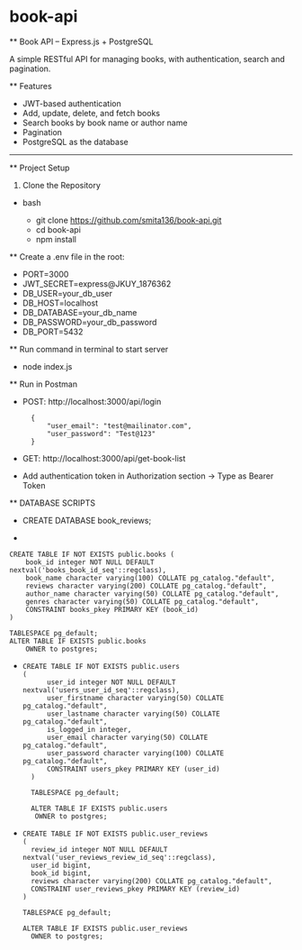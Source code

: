 # book-api
** Book API – Express.js + PostgreSQL

A simple RESTful API for managing books, with authentication, search and pagination.

** Features

- JWT-based authentication
- Add, update, delete, and fetch books
- Search books by book name or author name
- Pagination
- PostgreSQL as the database

---

** Project Setup
	
 1. Clone the Repository
	
 * bash
    
    * git clone https://github.com/smita136/book-api.git
    * cd book-api
    * npm install

** Create a .env file in the root:

- PORT=3000
- JWT_SECRET=express@JKUY_1876362
- DB_USER=your_db_user
- DB_HOST=localhost
- DB_DATABASE=your_db_name
- DB_PASSWORD=your_db_password
- DB_PORT=5432

** Run command in terminal to start server

* node index.js

** Run in Postman

* POST: http://localhost:3000/api/login

		{
			"user_email": "test@mailinator.com",
  			"user_password": "Test@123"
		}

* GET: http://localhost:3000/api/get-book-list
* Add authentication token in Authorization section -> Type as Bearer Token


** DATABASE SCRIPTS

* CREATE DATABASE book_reviews;

*

	CREATE TABLE IF NOT EXISTS public.books (
	    book_id integer NOT NULL DEFAULT nextval('books_book_id_seq'::regclass),
	    book_name character varying(100) COLLATE pg_catalog."default",
	    reviews character varying(200) COLLATE pg_catalog."default",
	    author_name character varying(50) COLLATE pg_catalog."default",
	    genres character varying(50) COLLATE pg_catalog."default",
	    CONSTRAINT books_pkey PRIMARY KEY (book_id)
	)

	TABLESPACE pg_default;
	ALTER TABLE IF EXISTS public.books
	    OWNER to postgres;

*
	  CREATE TABLE IF NOT EXISTS public.users
	  (
		    user_id integer NOT NULL DEFAULT nextval('users_user_id_seq'::regclass),
		    user_firstname character varying(50) COLLATE pg_catalog."default",
		    user_lastname character varying(50) COLLATE pg_catalog."default",
		    is_logged_in integer,
		    user_email character varying(50) COLLATE pg_catalog."default",
		    user_password character varying(100) COLLATE pg_catalog."default",
		    CONSTRAINT users_pkey PRIMARY KEY (user_id)
		)
	
		TABLESPACE pg_default;
	
 		ALTER TABLE IF EXISTS public.users
	   	 OWNER to postgres;

*
	  CREATE TABLE IF NOT EXISTS public.user_reviews
	  (
	    review_id integer NOT NULL DEFAULT nextval('user_reviews_review_id_seq'::regclass),
	    user_id bigint,
	    book_id bigint,
	    reviews character varying(200) COLLATE pg_catalog."default",
	    CONSTRAINT user_reviews_pkey PRIMARY KEY (review_id)
	  )

	  TABLESPACE pg_default;
	
	  ALTER TABLE IF EXISTS public.user_reviews
	    OWNER to postgres;
